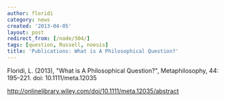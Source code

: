 ```yaml
---
author: floridi
category: news
created: '2013-04-05'
layout: post
redirect_from: [/node/304/]
tags: [question, Russell, noesis]
title: 'Publications: What is A Philosophical Question?'
---
```

 Floridi, L. (2013), "What is A Philosophical Question?", Metaphilosophy, 44:
195–221. doi: 10.1111/meta.12035

http://onlinelibrary.wiley.com/doi/10.1111/meta.12035/abstract

